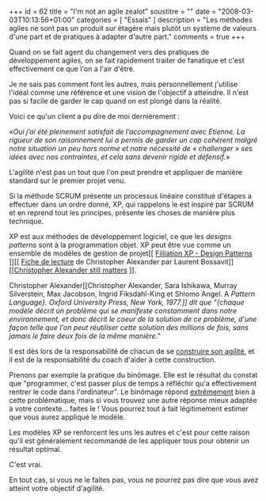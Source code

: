 +++
id = 62
title = "I'm not an agile zealot"
soustitre = ""
date = "2008-03-03T10:13:56+01:00"
categories = [ "Essais" ]
description = "Les méthodes agiles ne sont pas un produit sur étagère mais plutôt un système de valeurs d'une part et de pratiques à adapter d'autre part."
comments = true
+++

<div class="chapo"></div>
Quand on se fait agent du changement vers des pratiques de développement agiles, on se fait rapidement traiter de fanatique et c'est effectivement ce que l'on a l'air d'être. 

Je ne sais pas comment font les autres, mais personnellement j'utilise l'idéal comme une référence et une vision de l'objectif à atteindre. Il n'est pas si facile de garder le cap quand on est plongé dans la réalité.

Voici ce qu'un client a pu dire de moi dernièrement :

«_Oui j’ai été pleinement satisfait de l’accompagnement avec Etienne. La rigueur de son raisonnement lui a permis de garder un cap cohérent malgré notre situation un peu hors norme et notre nécessité de « challenger » ses idées avec nos contraintes, et cela sans devenir rigide et défensif._»

L'agilité n'est pas un tout que l'on peut prendre et appliquer de manière standard sur le premier projet venu.

Si la méthode SCRUM présente un processus linéaire constitué d'étapes a effectuer dans un ordre donné, XP, qui rappelons le est inspiré par SCRUM et en reprend tout les principes, présente les choses de manière plus technique.

XP est aux méthodes de développement logiciel, ce que les _designs patterns_ sont à la programmation objet. XP peut être vue comme un ensemble de modèles de gestion de projet[[ [Filliation XP - Design Patterns](http://fr.groups.yahoo.com/group/xp-france/message/6231) ]][[ [Fiche de lecture](http://fr.groups.yahoo.com/group/xp-france/message/6237) de Christopher Alexander par Laurent Bossavit]][[[Christopher Alexander still matters](http://growingcode.net/2008/04/christopher-alexander-still-matters) ]]. 

Christopher Alexander[[Christopher Alexander, Sara Ishikawa, Murray Silverstein, Max Jacobson, Ingrid Fiksdahl-King et Shlomo Angel. A _Pattern Language}. Oxford University Press, New York, 1977.]] dit que "{chaque modèle décrit un problème qui se manifeste constamment dans notre environnement, et donc décrit le coeur de la solution de ce problème, d'une façon telle que l'on peut réutiliser cette solution des millions de fois, sans jamais le faire deux fois de la même manière._"

Il est dès lors de la responsabilité de chacun de se [construire son agilité](http://www.valtech.fr/fr/index/valtech_days/24seminaires/Agilite.html#agilite_en_kit), et il est de la responsabilité du coach d'aider à cette construction.

Prenons par exemple la pratique du binômage. Elle est le résultat du constat que "programmer, c'est passer plus de temps à réfléchir qu'a effectivement rentrer le code dans l'ordinateur". Le binômage répond [extrêmement](../article_60) bien à cette problématique, mais si vous trouvez une autre réponse mieux adaptée à votre contexte... faites le ! Vous pourrez tout à fait légitimement estimer que vous aurez appliqué le modèle. 

Les modèles XP se renforcent les uns les autres et c'est pour cette raison qu'il est généralement recommandé de les appliquer tous pour obtenir un résultat optimal. 

C'est vrai.

En tout cas, si vous ne le faites pas, vous ne pourrez pas dire que vous avez atteint votre objectif d'agilité.